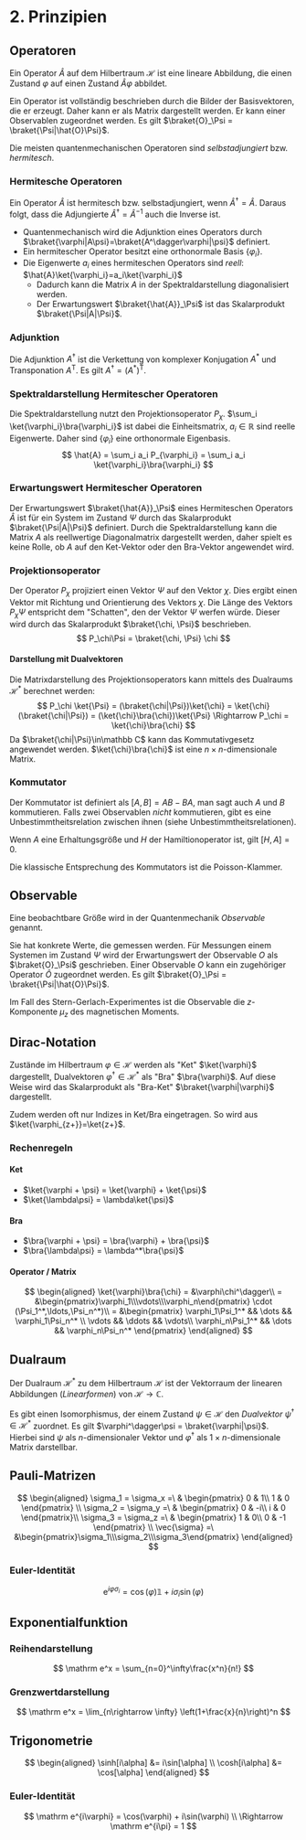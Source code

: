 # 2. Prinzipien

## Operatoren
Ein Operator $\hat{A}$ auf dem Hilbertraum $\mathcal H$ ist eine lineare Abbildung, die einen Zustand $\varphi$ auf einen Zustand $\hat{A}\varphi$ abbildet.

Ein Operator ist vollständig beschrieben durch die Bilder der Basisvektoren, die er erzeugt. Daher kann er als Matrix dargestellt werden. Er kann einer Observablen zugeordnet werden. Es gilt $\braket{O}_\Psi = \braket{\Psi|\hat{O}\Psi}$.

Die meisten quantenmechanischen Operatoren sind _selbstadjungiert_ bzw. _hermitesch_.

### Hermitesche Operatoren
Ein Operator $\hat{A}$ ist hermitesch bzw. selbstadjungiert, wenn $\hat{A}^\dagger=\hat{A}$. Daraus folgt, dass die Adjungierte $\hat{A}^\dagger = \hat{A}^{-1}$ auch die Inverse ist.

* Quantenmechanisch wird die Adjunktion eines Operators durch $\braket{\varphi|A\psi}=\braket{A^\dagger\varphi|\psi}$ definiert.
* Ein hermitescher Operator besitzt eine orthonormale Basis $\{\varphi_i\}$.
* Die Eigenwerte $a_i$ eines hermiteschen Operators sind _reell_: $\hat{A}\ket{\varphi_i}=a_i\ket{\varphi_i}$
    * Dadurch kann die Matrix $A$ in der Spektraldarstellung diagonalisiert werden.
    * Der Erwartungswert $\braket{\hat{A}}_\Psi$ ist das Skalarprodukt $\braket{\Psi|A|\Psi}$.

### Adjunktion
Die Adjunktion $A^\dagger$ ist die Verkettung von komplexer Konjugation $A^*$ und Transponation $A^\mathrm T$. Es gilt $A^\dagger=(A^*)^\mathrm T$.

### Spektraldarstellung Hermitescher Operatoren
Die Spektraldarstellung nutzt den Projektionsoperator $P_\chi$. $\sum_i \ket{\varphi_i}\bra{\varphi_i}$ ist dabei die Einheitsmatrix, $a_i\in\mathbb R$ sind reelle Eigenwerte. Daher sind $\{\varphi_i\}$ eine orthonormale Eigenbasis.
$$
    \hat{A} = \sum_i a_i P_{\varphi_i} = \sum_i a_i \ket{\varphi_i}\bra{\varphi_i}
$$

### Erwartungswert Hermitescher Operatoren
Der Erwartungswert $\braket{\hat{A}}_\Psi$ eines Hermiteschen Operators $\hat{A}$ ist für ein System im Zustand $\Psi$ durch das Skalarprodukt $\braket{\Psi|A|\Psi}$ definiert. Durch die Spektraldarstellung kann die Matrix $A$ als reellwertige Diagonalmatrix dargestellt werden, daher spielt es keine Rolle, ob $A$ auf den Ket-Vektor oder den Bra-Vektor angewendet wird.

### Projektionsoperator
Der Operator $P_\chi$ projiziert einen Vektor $\Psi$ auf den Vektor $\chi$. Dies ergibt einen Vektor mit Richtung und Orientierung des Vektors $\chi$. Die Länge des Vektors $P_\chi\Psi$ entspricht dem "Schatten", den der Vektor $\Psi$ werfen würde. Dieser wird durch das Skalarprodukt $\braket{\chi, \Psi}$ beschrieben.
$$
    P_\chi\Psi = \braket{\chi, \Psi} \chi
$$

#### Darstellung mit Dualvektoren
Die Matrixdarstellung des Projektionsoperators kann mittels des Dualraums $\mathcal H^*$ berechnet werden:
$$
P_\chi \ket{\Psi} = (\braket{\chi|\Psi})\ket{\chi} = \ket{\chi}(\braket{\chi|\Psi}) = (\ket{\chi}\bra{\chi})\ket{\Psi} \Rightarrow P_\chi = \ket{\chi}\bra{\chi}
$$
Da $\braket{\chi|\Psi}\in\mathbb C$ kann das Kommutativgesetz angewendet werden. $\ket{\chi}\bra{\chi}$ ist eine $n\times n$-dimensionale Matrix.

### Kommutator
Der Kommutator ist definiert als $[A, B] = AB - BA$, man sagt auch $A$ und $B$ kommutieren. Falls zwei Observablen _nicht_ kommutieren, gibt es eine Unbestimmtheitsrelation zwischen ihnen (siehe Unbestimmtheitsrelationen).

Wenn $A$ eine Erhaltungsgröße und $H$ der Hamiltionoperator ist, gilt $[H, A]=0$.

Die klassische Entsprechung des Kommutators ist die Poisson-Klammer.

## Observable
Eine beobachtbare Größe wird in der Quantenmechanik _Observable_ genannt.

Sie hat konkrete Werte, die gemessen werden. Für Messungen einem Systemen im Zustand $\Psi$ wird der Erwartungswert der Observable $O$ als $\braket{O}_\Psi$ geschrieben. Einer Observable $O$ kann ein zugehöriger Operator $\hat{O}$ zugeordnet werden. Es gilt $\braket{O}_\Psi = \braket{\Psi|\hat{O}\Psi}$.

Im Fall des Stern-Gerlach-Experimentes ist die Observable die $z$-Komponente $\mu_z$ des magnetischen Moments.

## Dirac-Notation
Zustände im Hilbertraum $\varphi\in\mathcal H$ werden als "Ket" $\ket{\varphi}$ dargestellt, Dualvektoren $\varphi^\dagger\in\mathcal H^*$ als "Bra" $\bra{\varphi}$. Auf diese Weise wird das Skalarprodukt als "Bra-Ket" $\braket{\varphi|\varphi}$ dargestellt.

Zudem werden oft nur Indizes in Ket/Bra eingetragen. So wird aus $\ket{\varphi_{z+}}=\ket{z+}$.

### Rechenregeln

#### Ket
* $\ket{\varphi + \psi} = \ket{\varphi} + \ket{\psi}$
* $\ket{\lambda\psi} = \lambda\ket{\psi}$

#### Bra
* $\bra{\varphi + \psi} = \bra{\varphi} + \bra{\psi}$
* $\bra{\lambda\psi} = \lambda^*\bra{\psi}$

#### Operator / Matrix
$$
\begin{aligned}
    \ket{\varphi}\bra{\chi}
        = &\varphi\chi^\dagger\\
        = &\begin{pmatrix}\varphi_1\\\vdots\\\varphi_n\end{pmatrix}
           \cdot (\Psi_1^*,\ldots,\Psi_n^*)\\
        = &\begin{pmatrix}
               \varphi_1\Psi_1^* && \dots && \varphi_1\Psi_n^* \\
               \vdots && \ddots && \vdots\\
               \varphi_n\Psi_1^* && \dots && \varphi_n\Psi_n^*
           \end{pmatrix}
\end{aligned}
$$

## Dualraum
Der Dualraum $\mathcal H^*$ zu dem Hilbertraum $\mathcal H$ ist der Vektorraum der linearen Abbildungen (_Linearformen_) von $\mathcal H \rightarrow \mathbb C$.

Es gibt einen Isomorphismus, der einem Zustand $\psi\in\mathcal H$ den _Dualvektor_ $\psi^\dagger \in\mathcal H^*$ zuordnet. Es gilt $\varphi^\dagger\psi = \braket{\varphi|\psi}$. Hierbei sind $\psi$ als $n$-dimensionaler Vektor und $\varphi^\dagger$ als $1\times n$-dimensionale Matrix darstellbar.

## Pauli-Matrizen
$$
\begin{aligned}
    \sigma_1 = \sigma_x =\ &
        \begin{pmatrix}
            0 & 1\\
            1 & 0
        \end{pmatrix} \\
    \sigma_2 = \sigma_y =\ &
        \begin{pmatrix}
            0 & -i\\
            i & 0
        \end{pmatrix}\\
    \sigma_3 = \sigma_z =\ &
        \begin{pmatrix}
            1 & 0\\
            0 & -1
        \end{pmatrix} \\
    \vec{\sigma} =\ &\begin{pmatrix}\sigma_1\\\sigma_2\\\sigma_3\end{pmatrix}
\end{aligned}
$$

### Euler-Identität
$$
    \mathrm e^{i\varphi \sigma_i} = \cos(\varphi)\mathds 1 + i\sigma_i\sin(\varphi)
$$

## Exponentialfunktion

### Reihendarstellung
$$
    \mathrm e^x = \sum_{n=0}^\infty\frac{x^n}{n!}
$$

### Grenzwertdarstellung
$$
    \mathrm e^x = \lim_{n\rightarrow \infty} \left(1+\frac{x}{n}\right)^n
$$

## Trigonometrie
$$
\begin{aligned}
    \sinh[i\alpha] &= i\sin[\alpha] \\
    \cosh[i\alpha] &= \cos[\alpha]
\end{aligned}
$$

### Euler-Identität
$$
    \mathrm e^{i\varphi} = \cos(\varphi) + i\sin(\varphi) \\
    \Rightarrow \mathrm e^{i\pi} = 1
$$

